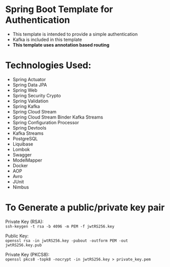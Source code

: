 # Spring Boot Template for Authentication

- This template is intended to provide a simple authentication
- Kafka is included in this template
- **This template uses annotation based routing**

# Technologies Used:

- Spring Actuator
- Spring Data JPA
- Spring Web
- Spring Security Crypto
- Spring Validation
- Spring Kafka
- Spring Cloud Stream
- Spring Cloud Stream Binder Kafka Streams
- Spring Configuration Processor
- Spring Devtools
- Kafka Streams
- PostgreSQL
- Liquibase
- Lombok
- Swagger
- ModelMapper
- Docker
- AOP
- Avro
- JUnit
- Nimbus

# To Generate a public/private key pair

Private Key (RSA):<br>
``ssh-keygen -t rsa -b 4096 -m PEM -f jwtRS256.key``

Public Key:<br>
``openssl rsa -in jwtRS256.key -pubout -outform PEM -out jwtRS256.key.pub``

Private Key (PKCS8):<br>
``openssl pkcs8 -topk8 -nocrypt -in jwtRS256.key > private_key.pem``